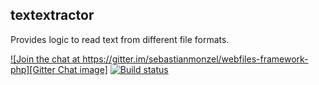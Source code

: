 ## textextractor

Provides logic to read text from different file formats.

[![Join the chat at https://gitter.im/sebastianmonzel/webfiles-framework-php][Gitter Chat image]][Gitter Chat link]
[![Build status][Travis Develop image]][Travis Develop link]

[Gitter Chat image]: https://badges.gitter.im/sebastianmonzel/textextractor.svg
[Gitter Chat link]: https://gitter.im/sebastianmonzel/textextractor?utm_source=badge&utm_medium=badge&utm_campaign=pr-badge&utm_content=badge

[Travis Develop image]: https://img.shields.io/travis/sebastianmonzel/textextractor-java/develop.svg?style=flat-square
[Travis Develop link]: https://travis-ci.org/sebastianmonzel/textextractor-java
